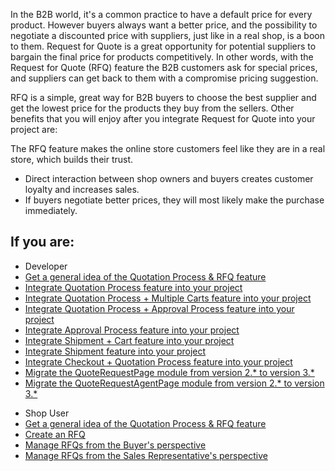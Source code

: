 In the B2B world, it's a common practice to have a default price for every product. However buyers always want a better price, and the possibility to negotiate a discounted price with suppliers, just like in a real shop, is a boon to them. Request for Quote is a great opportunity for potential suppliers to bargain the final price for products competitively. In other words, with the Request for Quote (RFQ) feature the B2B customers ask for special prices, and suppliers can get back to them with a compromise pricing suggestion.

RFQ is a simple, great way for B2B buyers to choose the best supplier and get the lowest price for the products they buy from the sellers. Other benefits that you will enjoy after you integrate Request for Quote into your project are:

 The RFQ feature makes the online store customers feel like they are in a real store, which builds their trust.
* Direct interaction between shop owners and buyers creates customer loyalty and increases sales.
* If buyers negotiate better prices, they will most likely make the purchase immediately.

## If you are:

<div class="mr-container">
    <div class="mr-list-container">
        <!-- col1 -->
        <div class="mr-col">
            <ul class="mr-list mr-list-green">
                <li class="mr-title">Developer</li>
                <li><a href="https://documentation.spryker.com/docs/quotation-process-rfq-feature-overview-201907" class="mr-link">Get a general idea of the Quotation Process & RFQ feature</a></li>
                <li><a href="https://documentation.spryker.com/docs/quotation-process-feature-integration-201907" class="mr-link">Integrate Quotation Process feature into your project</a></li>
                <li><a href="https://documentation.spryker.com/docs/quotation-process-multiple-carts-feature-integration" class="mr-link">Integrate Quotation Process + Multiple Carts feature into your project</a></li>
                <li><a href="https://documentation.spryker.com/docs/quotation-process-approval-process-feature-integration" class="mr-link">Integrate Quotation Process + Approval Process feature into your project</a></li>
             <li><a href="https://documentation.spryker.com/docs/approval-process-feature-integration" class="mr-link">Integrate Approval Process feature into your project</a></li>
                 <li><a href="https://documentation.spryker.com/docs/shipment-cart-feature-integration" class="mr-link">Integrate Shipment + Cart feature into your project</a></li>
                  <li><a href="https://documentation.spryker.com/docs/shipment-feature-integration" class="mr-link">Integrate Shipment feature into your project</a></li>
                <li><a href="https://documentation.spryker.com/docs/checkout-quotation-process-feature-integration-201907" class="mr-link">Integrate Checkout + Quotation Process feature into your project</a></li>
                <li><a href="https://documentation.spryker.com/docs/mg-quoterequestpage#upgrading-from-version-2-x-x-to-version-3-x-x" class="mr-link">Migrate the QuoteRequestPage module from version 2.* to version 3.*</a></li>
                <li><a href="https://documentation.spryker.com/docs/mg-quoterequestagent#upgrading-from-version-2-x-x-to-version-3-x-x" class="mr-link">Migrate the QuoteRequestAgentPage module from version 2.* to version 3.*</a></li>
                </ul>
        </div>
<!-- col3 -->
        <div class="mr-col">
            <ul class="mr-list mr-list-red">
                <li class="mr-title">Shop User</li>
                 <li><a href="https://documentation.spryker.com/docs/quotation-process-rfq-feature-overview-201907" class="mr-link">Get a general idea of the Quotation Process & RFQ feature</a></li>
                <li><a href="https://documentation.spryker.com/docs/creating-shopping-cart" class="mr-link">Create an RFQ</a></li>
                <li><a href="https://documentation.spryker.com/docs/managing-rfqs-for-buyer-shop-guide" class="mr-link">Manage RFQs from the Buyer's perspective</a></li>
                <li><a href="https://documentation.spryker.com/docs/managing-rfqs-sales-rep-shop-guide" class="mr-link">Manage RFQs from the Sales Representative's perspective</a></li>
            </ul>
        </div>
    </div>
</div>